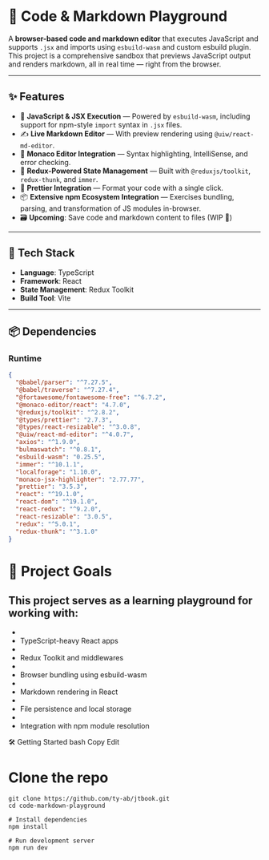 # 🧠 Code & Markdown Playground

A **browser-based code and markdown editor** that executes JavaScript and supports `.jsx` and imports using `esbuild-wasm` and custom esbuild plugin. This project is a comprehensive sandbox that previews JavaScript output and renders markdown, all in real time — right from the browser.

---

## ✨ Features

- 🧮 **JavaScript & JSX Execution** — Powered by `esbuild-wasm`, including support for npm-style `import` syntax in `.jsx` files.
- ✍️ **Live Markdown Editor** — With preview rendering using `@uiw/react-md-editor`.
- 🧠 **Monaco Editor Integration** — Syntax highlighting, IntelliSense, and error checking.
- 🔄 **Redux-Powered State Management** — Built with `@reduxjs/toolkit`, `redux-thunk`, and `immer`.
- 🎨 **Prettier Integration** — Format your code with a single click.
- 📦 **Extensive npm Ecosystem Integration** — Exercises bundling, parsing, and transformation of JS modules in-browser.
- 🗃️ **Upcoming**: Save code and markdown content to files (WIP 🚧)

---

## 🚀 Tech Stack

- **Language**: TypeScript
- **Framework**: React
- **State Management**: Redux Toolkit
- **Build Tool**: Vite

---

## 📦 Dependencies

### Runtime

```json
{
  "@babel/parser": "^7.27.5",
  "@babel/traverse": "^7.27.4",
  "@fortawesome/fontawesome-free": "^6.7.2",
  "@monaco-editor/react": "4.7.0",
  "@reduxjs/toolkit": "^2.8.2",
  "@types/prettier": "2.7.3",
  "@types/react-resizable": "^3.0.8",
  "@uiw/react-md-editor": "^4.0.7",
  "axios": "^1.9.0",
  "bulmaswatch": "^0.8.1",
  "esbuild-wasm": "0.25.5",
  "immer": "^10.1.1",
  "localforage": "1.10.0",
  "monaco-jsx-highlighter": "2.77.77",
  "prettier": "3.5.3",
  "react": "^19.1.0",
  "react-dom": "^19.1.0",
  "react-redux": "^9.2.0",
  "react-resizable": "3.0.5",
  "redux": "^5.0.1",
  "redux-thunk": "^3.1.0"
}
```

# 📁 Project Goals
## This project serves as a learning playground for working with:

- 
- TypeScript-heavy React apps
- 
- Redux Toolkit and middlewares
- 
- Browser bundling using esbuild-wasm
- 
- Markdown rendering in React
- 
- File persistence and local storage
- 
- Integration with npm module resolution

🛠️ Getting Started
bash
Copy
Edit
# Clone the repo
```
git clone https://github.com/ty-ab/jtbook.git
cd code-markdown-playground

# Install dependencies
npm install

# Run development server
npm run dev
```
